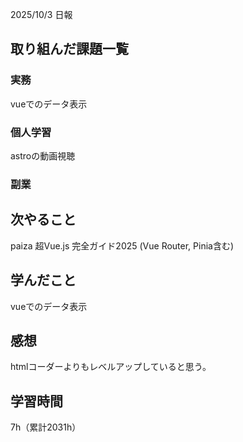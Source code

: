 
2025/10/3 日報
## 取り組んだ課題一覧


### 実務
vueでのデータ表示


### 個人学習
astroの動画視聴


### 副業



## 次やること
paiza
超Vue.js 完全ガイド2025 (Vue Router, Pinia含む)


## 学んだこと
vueでのデータ表示


## 感想
htmlコーダーよりもレベルアップしていると思う。


## 学習時間
7h（累計2031h）
